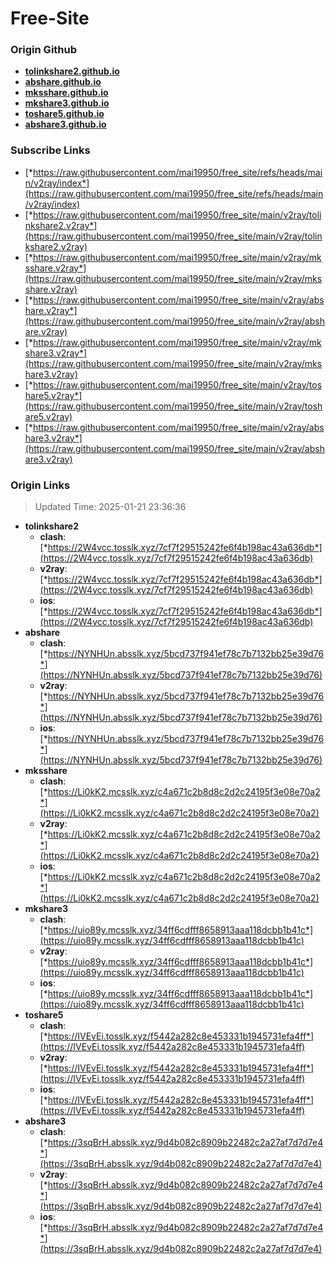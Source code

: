 # Free-Site

### Origin Github

- [**tolinkshare2.github.io**](https://github.com/tolinkshare2/tolinkshare2.github.io)
- [**abshare.github.io**](https://github.com/abshare/abshare.github.io)
- [**mksshare.github.io**](https://github.com/mksshare/mksshare.github.io)
- [**mkshare3.github.io**](https://github.com/mkshare3/mkshare3.github.io)
- [**toshare5.github.io**](https://github.com/toshare5/toshare5.github.io)
- [**abshare3.github.io**](https://github.com/abshare3/abshare3.github.io)

### Subscribe Links

- [*https://raw.githubusercontent.com/mai19950/free_site/refs/heads/main/v2ray/index*](https://raw.githubusercontent.com/mai19950/free_site/refs/heads/main/v2ray/index)
- [*https://raw.githubusercontent.com/mai19950/free_site/main/v2ray/tolinkshare2.v2ray*](https://raw.githubusercontent.com/mai19950/free_site/main/v2ray/tolinkshare2.v2ray)
- [*https://raw.githubusercontent.com/mai19950/free_site/main/v2ray/mksshare.v2ray*](https://raw.githubusercontent.com/mai19950/free_site/main/v2ray/mksshare.v2ray)
- [*https://raw.githubusercontent.com/mai19950/free_site/main/v2ray/abshare.v2ray*](https://raw.githubusercontent.com/mai19950/free_site/main/v2ray/abshare.v2ray)
- [*https://raw.githubusercontent.com/mai19950/free_site/main/v2ray/mkshare3.v2ray*](https://raw.githubusercontent.com/mai19950/free_site/main/v2ray/mkshare3.v2ray)
- [*https://raw.githubusercontent.com/mai19950/free_site/main/v2ray/toshare5.v2ray*](https://raw.githubusercontent.com/mai19950/free_site/main/v2ray/toshare5.v2ray)
- [*https://raw.githubusercontent.com/mai19950/free_site/main/v2ray/abshare3.v2ray*](https://raw.githubusercontent.com/mai19950/free_site/main/v2ray/abshare3.v2ray)

### Origin Links

> Updated Time: 2025-01-21 23:36:36

- **tolinkshare2**
  - **clash**: [*https://2W4vcc.tosslk.xyz/7cf7f29515242fe6f4b198ac43a636db*](https://2W4vcc.tosslk.xyz/7cf7f29515242fe6f4b198ac43a636db)
  - **v2ray**: [*https://2W4vcc.tosslk.xyz/7cf7f29515242fe6f4b198ac43a636db*](https://2W4vcc.tosslk.xyz/7cf7f29515242fe6f4b198ac43a636db)
  - **ios**: [*https://2W4vcc.tosslk.xyz/7cf7f29515242fe6f4b198ac43a636db*](https://2W4vcc.tosslk.xyz/7cf7f29515242fe6f4b198ac43a636db)
- **abshare**
  - **clash**: [*https://NYNHUn.absslk.xyz/5bcd737f941ef78c7b7132bb25e39d76*](https://NYNHUn.absslk.xyz/5bcd737f941ef78c7b7132bb25e39d76)
  - **v2ray**: [*https://NYNHUn.absslk.xyz/5bcd737f941ef78c7b7132bb25e39d76*](https://NYNHUn.absslk.xyz/5bcd737f941ef78c7b7132bb25e39d76)
  - **ios**: [*https://NYNHUn.absslk.xyz/5bcd737f941ef78c7b7132bb25e39d76*](https://NYNHUn.absslk.xyz/5bcd737f941ef78c7b7132bb25e39d76)
- **mksshare**
  - **clash**: [*https://Li0kK2.mcsslk.xyz/c4a671c2b8d8c2d2c24195f3e08e70a2*](https://Li0kK2.mcsslk.xyz/c4a671c2b8d8c2d2c24195f3e08e70a2)
  - **v2ray**: [*https://Li0kK2.mcsslk.xyz/c4a671c2b8d8c2d2c24195f3e08e70a2*](https://Li0kK2.mcsslk.xyz/c4a671c2b8d8c2d2c24195f3e08e70a2)
  - **ios**: [*https://Li0kK2.mcsslk.xyz/c4a671c2b8d8c2d2c24195f3e08e70a2*](https://Li0kK2.mcsslk.xyz/c4a671c2b8d8c2d2c24195f3e08e70a2)
- **mkshare3**
  - **clash**: [*https://uio89y.mcsslk.xyz/34ff6cdfff8658913aaa118dcbb1b41c*](https://uio89y.mcsslk.xyz/34ff6cdfff8658913aaa118dcbb1b41c)
  - **v2ray**: [*https://uio89y.mcsslk.xyz/34ff6cdfff8658913aaa118dcbb1b41c*](https://uio89y.mcsslk.xyz/34ff6cdfff8658913aaa118dcbb1b41c)
  - **ios**: [*https://uio89y.mcsslk.xyz/34ff6cdfff8658913aaa118dcbb1b41c*](https://uio89y.mcsslk.xyz/34ff6cdfff8658913aaa118dcbb1b41c)
- **toshare5**
  - **clash**: [*https://IVEvEi.tosslk.xyz/f5442a282c8e453331b1945731efa4ff*](https://IVEvEi.tosslk.xyz/f5442a282c8e453331b1945731efa4ff)
  - **v2ray**: [*https://IVEvEi.tosslk.xyz/f5442a282c8e453331b1945731efa4ff*](https://IVEvEi.tosslk.xyz/f5442a282c8e453331b1945731efa4ff)
  - **ios**: [*https://IVEvEi.tosslk.xyz/f5442a282c8e453331b1945731efa4ff*](https://IVEvEi.tosslk.xyz/f5442a282c8e453331b1945731efa4ff)
- **abshare3**
  - **clash**: [*https://3sqBrH.absslk.xyz/9d4b082c8909b22482c2a27af7d7d7e4*](https://3sqBrH.absslk.xyz/9d4b082c8909b22482c2a27af7d7d7e4)
  - **v2ray**: [*https://3sqBrH.absslk.xyz/9d4b082c8909b22482c2a27af7d7d7e4*](https://3sqBrH.absslk.xyz/9d4b082c8909b22482c2a27af7d7d7e4)
  - **ios**: [*https://3sqBrH.absslk.xyz/9d4b082c8909b22482c2a27af7d7d7e4*](https://3sqBrH.absslk.xyz/9d4b082c8909b22482c2a27af7d7d7e4)
